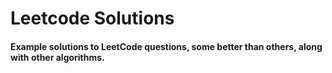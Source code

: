 <h1>Leetcode Solutions</h1>
<h4>Example solutions to LeetCode questions, some better than others, along with other algorithms.</h4>
